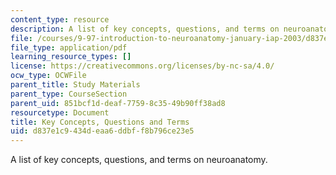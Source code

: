 ```yaml
---
content_type: resource
description: A list of key concepts, questions, and terms on neuroanatomy.
file: /courses/9-97-introduction-to-neuroanatomy-january-iap-2003/d837e1c9434deaa6ddbff8b796ce23e5_key_concepts.pdf
file_type: application/pdf
learning_resource_types: []
license: https://creativecommons.org/licenses/by-nc-sa/4.0/
ocw_type: OCWFile
parent_title: Study Materials
parent_type: CourseSection
parent_uid: 851bcf1d-deaf-7759-8c35-49b90ff38ad8
resourcetype: Document
title: Key Concepts, Questions and Terms
uid: d837e1c9-434d-eaa6-ddbf-f8b796ce23e5
---
```

A list of key concepts, questions, and terms on neuroanatomy.